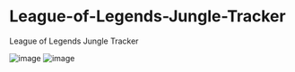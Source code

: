 # League-of-Legends-Jungle-Tracker
League of Legends Jungle Tracker





![image](https://github.com/DictatorKev/League-of-Legends-Jungle-Tracker/assets/103073906/eab96a68-04e8-44c2-8180-7980f4500c25)
![image](https://github.com/DictatorKev/League-of-Legends-Jungle-Tracker/assets/103073906/8a58ff5c-833d-4a7a-862b-92d1f1248a63)
